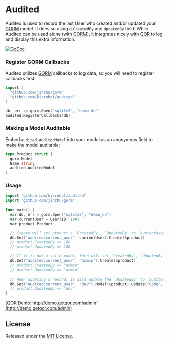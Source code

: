 # Audited

Audited is used to record the last User who created and/or updated your [GORM](https://github.com/jinzhu/gorm) model. It does so using a `CreatedBy` and `UpdatedBy` field. While Audited can be used alone (with [GORM](https://github.com/jinzhu/gorm)), it integrates nicely with [QOR](https://github.com/kisrobot/qor) to log and display this extra information.

[![GoDoc](https://godoc.org/github.com/kisrobot/audited?status.svg)](https://godoc.org/github.com/kisrobot/audited)

### Register GORM Callbacks

Audited utilizes [GORM](https://github.com/jinzhu/gorm) callbacks to log data, so you will need to register callbacks first:

```go
import (
  "github.com/jinzhu/gorm"
  "github.com/kisrobot/audited"
)

db, err := gorm.Open("sqlite3", "demo_db")
audited.RegisterCallbacks(db)
```

### Making a Model Auditable

Embed `audited.AuditedModel` into your model as an anonymous field to make the model auditable:

```go
type Product struct {
  gorm.Model
  Name string
  audited.AuditedModel
}
```

### Usage

```go
import "github.com/kisrobot/audited"
import "github.com/jinzhu/gorm"

func main() {
  var db, err = gorm.Open("sqlite3", "demo_db")
  var currentUser = User{ID: 100}
  var product Product

  // Create will set product's `CreatedBy`, `UpdatedBy` to `currentUser`'s primary key if `audited:current_user` is a valid model
  db.Set("audited:current_user", currentUser).Create(&product)
  // product.CreatedBy => 100
  // product.UpdatedBy => 100

  // If it is not a valid model, then will set `CreatedBy`, `UpdatedBy` to the passed value
  db.Set("audited:current_user", "admin").Create(&product)
  // product.CreatedBy => "admin"
  // product.UpdatedBy => "admin"

  // When updating a record, it will update the `UpdatedBy` to `audited:current_user`'s value
  db.Set("audited:current_user", "dev").Model(&product).Update("Code", "L1212")
  // product.UpdatedBy => "dev"
}
```

[QOR Demo:  http://demo.getqor.com/admin](http://demo.getqor.com/admin)

## License

Released under the [MIT License](http://opensource.org/licenses/MIT).
